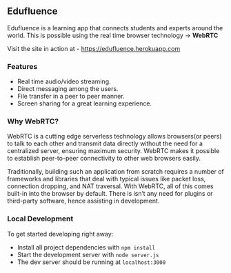 ## Edufluence
Edufluence is a learning app that connects students and experts around the world. This is possible using the real time browser technology -> **WebRTC**

Visit the site in action at - https://edufluence.herokuapp.com

### Features
* Real time audio/video streaming.
* Direct messaging among the users.
* File transfer in a peer to peer manner.
* Screen sharing for a great learning experience.

### Why WebRTC?
WebRTC is a cutting edge serverless technology allows browsers(or peers) to talk to each other and transmit data directly without the need for a centralized server, ensuring maximum security. WebRTC makes it possible to establish peer-to-peer connectivity to other web browsers easily. 

Traditionally, building such an application from scratch requires a number of frameworks and libraries that deal with typical issues like packet loss, connection dropping, and NAT traversal. With WebRTC, all of this comes built-in into the browser by default. There is isn’t any need for plugins or third-party software, hence assisting in development.

### Local Development
To get started developing right away:

* Install all project dependencies with `npm install`
* Start the development server with `node server.js`
* The dev server should be running at `localhost:3000`
